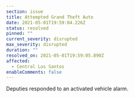 ```yaml
---
section: issue
title: Attempted Grand Theft Auto
date: 2021-05-01T19:59:04.226Z
status: resolved
pinned: ""
current_severity: disrupted
max_severity: disrupted
duration: ""
resolved_on: 2021-05-01T19:59:05.890Z
affected:
  - Central Los Santos
enableComments: false
---
```

Deputies responded to an activated vehicle alarm.